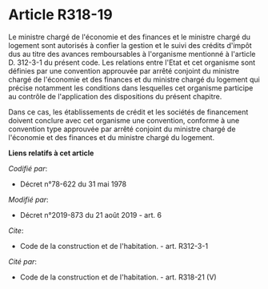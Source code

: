 # Article R318-19

Le ministre chargé de l'économie et des finances et le ministre chargé du logement sont autorisés à confier la gestion et le
suivi des crédits d'impôt dus au titre des avances remboursables à l'organisme mentionné à l'article D. 312-3-1 du présent
code. Les relations entre l'Etat et cet organisme sont définies par une convention approuvée par arrêté conjoint du ministre
chargé de l'économie et des finances et du ministre chargé du logement qui précise notamment les conditions dans lesquelles
cet organisme participe au contrôle de l'application des dispositions du présent chapitre.

Dans ce cas, les établissements de crédit et les sociétés de financement doivent conclure avec cet organisme une convention,
conforme à une convention type approuvée par arrêté conjoint du ministre chargé de l'économie et des finances et du ministre
chargé du logement.

**Liens relatifs à cet article**

_Codifié par_:

  - Décret n°78-622 du 31 mai 1978

_Modifié par_:

  - Décret n°2019-873 du 21 août 2019 - art. 6

_Cite_:

  - Code de la construction et de l'habitation. - art. R312-3-1

_Cité par_:

  - Code de la construction et de l'habitation. - art. R318-21 (V)
